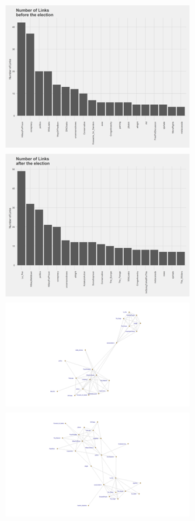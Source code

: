 
![](/images/b4_election_500_100_2.png?raw=true "Optional Title")


![](/images/after_election_500_100_2.png?raw=true "Optional Title")


![](/images/b4_election_translated.png?raw=true "Optional Title")


![](/images/after_election_translated.png?raw=true "Optional Title")
